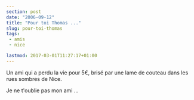 ```yaml
---
section: post
date: "2006-09-12"
title: "Pour toi Thomas ..."
slug: pour-toi-thomas
tags:
 - amis
 - nice

lastmod: 2017-03-01T11:27:17+01:00
---
```


Un ami qui a perdu la vie pour 5€, brisé par une lame de couteau dans les rues sombres de Nice.

Je ne t'oublie pas mon ami ...
